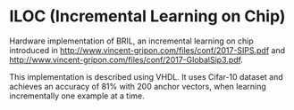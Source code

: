 # ILOC (Incremental Learning on Chip)
Hardware implementation of BRIL, an incremental learning on chip introduced in http://www.vincent-gripon.com/files/conf/2017-SIPS.pdf and http://www.vincent-gripon.com/files/conf/2017-GlobalSip3.pdf.

This implementation is described using VHDL. It uses Cifar-10 dataset and achieves an accuracy of 81% with 200 anchor vectors, when learning incrementally one example at a time.
